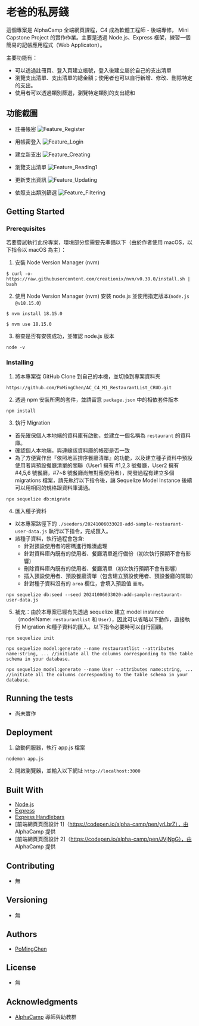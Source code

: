# 老爸的私房錢

這個專案是 AlphaCamp 全端網頁課程，C4 成為軟體工程師 - 後端專修， Mini Capstone Project 的實作作業。主要是透過 Node.js、Express 框架，練習一個簡易的記帳應用程式（Web Applicaton）。

主要功能有：

- 可以透過註冊頁、登入頁建立帳號，登入後建立屬於自己的支出清單
- 瀏覽支出清單、支出清單的總金額；使用者也可以自行新增、修改、刪除特定的支出。
- 使用者可以透過類別篩選，瀏覽特定類別的支出總和


## 功能截圖

- 註冊帳密
![Feature_Register](./public/images/Feature_Register.png)

- 用帳密登入
![Feature_Login](./public/images/Feature_Login.png)

- 建立新支出 
![Feature_Creating](./public/images/Feature_Creating.png)

- 瀏覽支出清單
![Feature_Reading1](./public/images/Feature_Reading1.png)

- 更新支出資訊
![Feature_Updating](./public/images/Feature_Updating.png)

- 依照支出類別篩選
![Feature_Filtering](./public/images/Feature_Filtering.png)

## Getting Started

### Prerequisites

若要嘗試執行此份專案，環境部分您需要先準備以下（由於作者使用 macOS，以下指令以 macOS 為主）：

1. 安裝 Node Version Manager (nvm)

```
$ curl -o- https://raw.githubusercontent.com/creationix/nvm/v0.39.0/install.sh | bash
```

2. 使用 Node Version Manager (nvm) 安裝 node.js 並使用指定版本(`node.js @v18.15.0`)

```
$ nvm install 18.15.0
```

```
$ nvm use 18.15.0
```

3. 檢查是否有安裝成功，並確認 node.js 版本

```
node -v
```

### Installing

1. 將本專案從 GitHub Clone 到自己的本機，並切換到專案資料夾

```
https://github.com/PoMingChen/AC_C4_M1_RestaurantList_CRUD.git
```

2. 透過 npm 安裝所需的套件，並請留意 `package.json` 中的相依套件版本

```
npm install
```

3. 執行 Migration

- 首先確保個人本地端的資料庫有啟動，並建立一個名稱為 `restaurant` 的資料庫。
- 確認個人本地端，與連線該資料庫的帳密是否一致
- 為了方便實作出『依照地區排序餐廳清單』的功能，以及建立種子資料中預設使用者與預設餐廳清單的關聯（User1 擁有 #1,2,3 號餐廳，User2 擁有 #4,5,6 號餐廳，#7~8 號餐廳尚無對應使用者），開發過程有建立多個 migrations 檔案，請先執行以下指令後，讓 Sequelize Model Instance 後續可以用相同的規格跟資料庫溝通。

```
npx sequelize db:migrate
```

4. 匯入種子資料

- 以本專案路徑下的 `./seeders/20241006033020-add-sample-restaurant-user-data.js` 執行以下指令，完成匯入。
- 該種子資料，執行過程會包含:
  - 針對預設使用者的密碼進行雜湊處理
  - 針對資料庫內既有的使用者、餐廳清單進行備份（初次執行預期不會有影響)
  - 刪除資料庫內既有的使用者、餐廳清單（初次執行預期不會有影響)
  - 插入預設使用者、預設餐廳清單（包含建立預設使用者、預設餐廳的關聯）
  - 針對種子資料沒有的 `area` 欄位，會填入預設值 `臺灣`。

```
npx sequelize db:seed --seed 20241006033020-add-sample-restaurant-user-data.js
```

5. 補充：由於本專案已經有先透過 sequelize 建立 model instance（modelName: `restaurantlist` 和 `User`），因此可以省略以下動作，直接執行 Migration 和種子資料的匯入。以下指令必要時可以自行回顧。

```
npx sequelize init
```

```
npx sequelize model:generate --name restaurantlist --attributes name:string, ... //initiate all the columns corresponding to the table schema in your database.
```

```
npx sequelize model:generate --name User --attributes name:string, ... //initiate all the columns corresponding to the table schema in your database.
```

## Running the tests

- 尚未實作

## Deployment

1. 啟動伺服器，執行 app.js 檔案

```
nodemon app.js
```

2. 開啟瀏覽器，並輸入以下網址 `http://localhost:3000`

## Built With

- [Node.js](https://nodejs.org/en)
- [Express](https://expressjs.com)
- [Express Handlebars](https://www.npmjs.com/package/express-handlebars)
- [前端網頁頁面設計 1]（https://codepen.io/alpha-camp/pen/yrLbrZ），由 AlphaCamp 提供
- [前端網頁頁面設計 2]（https://codepen.io/alpha-camp/pen/JVjNgG），由 AlphaCamp 提供

## Contributing

- 無

## Versioning

- 無

## Authors

- [PoMingChen](https://github.com/PoMingChen)

## License

- 無

## Acknowledgments

- [AlphaCamp](https://tw.alphacamp.co/) 導師與助教群
 